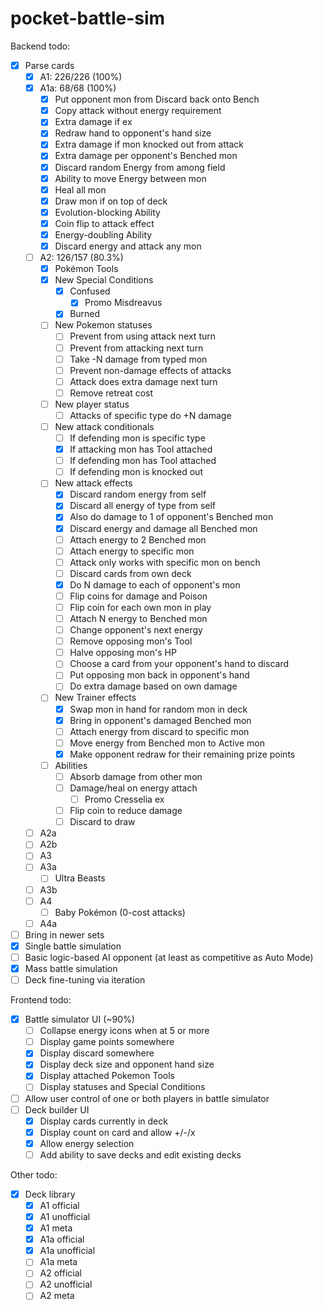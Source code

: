 # pocket-battle-sim

Backend todo:

- [x] Parse cards
  - [x] A1: 226/226 (100%)
  - [x] A1a: 68/68 (100%)
    - [x] Put opponent mon from Discard back onto Bench
    - [x] Copy attack without energy requirement
    - [x] Extra damage if ex
    - [x] Redraw hand to opponent's hand size
    - [x] Extra damage if mon knocked out from attack
    - [x] Extra damage per opponent's Benched mon
    - [x] Discard random Energy from among field
    - [x] Ability to move Energy between mon
    - [x] Heal all mon
    - [x] Draw mon if on top of deck
    - [x] Evolution-blocking Ability
    - [x] Coin flip to attack effect
    - [x] Energy-doubling Ability
    - [x] Discard energy and attack any mon
  - [ ] A2: 126/157 (80.3%)
    - [x] Pokémon Tools
    - [x] New Special Conditions
      - [x] Confused
        - [x] Promo Misdreavus
      - [x] Burned
    - [ ] New Pokemon statuses
      - [ ] Prevent from using attack next turn
      - [ ] Prevent from attacking next turn
      - [ ] Take -N damage from typed mon
      - [ ] Prevent non-damage effects of attacks
      - [ ] Attack does extra damage next turn
      - [ ] Remove retreat cost
    - [ ] New player status
      - [ ] Attacks of specific type do +N damage
    - [ ] New attack conditionals
      - [ ] If defending mon is specific type
      - [x] If attacking mon has Tool attached
      - [ ] If defending mon has Tool attached
      - [ ] If defending mon is knocked out
    - [ ] New attack effects
      - [x] Discard random energy from self
      - [x] Discard all energy of type from self
      - [x] Also do damage to 1 of opponent's Benched mon
      - [x] Discard energy and damage all Benched mon
      - [ ] Attach energy to 2 Benched mon
      - [ ] Attach energy to specific mon
      - [ ] Attack only works with specific mon on bench
      - [ ] Discard cards from own deck
      - [x] Do N damage to each of opponent's mon
      - [ ] Flip coins for damage and Poison
      - [ ] Flip coin for each own mon in play
      - [ ] Attach N energy to Benched mon
      - [ ] Change opponent's next energy
      - [ ] Remove opposing mon's Tool
      - [ ] Halve opposing mon's HP
      - [ ] Choose a card from your opponent's hand to discard
      - [ ] Put opposing mon back in opponent's hand
      - [ ] Do extra damage based on own damage
    - [ ] New Trainer effects
      - [x] Swap mon in hand for random mon in deck
      - [x] Bring in opponent's damaged Benched mon
      - [ ] Attach energy from discard to specific mon
      - [ ] Move energy from Benched mon to Active mon
      - [x] Make opponent redraw for their remaining prize points
    - [ ] Abilities
      - [ ] Absorb damage from other mon
      - [ ] Damage/heal on energy attach
        - [ ] Promo Cresselia ex
      - [ ] Flip coin to reduce damage
      - [ ] Discard to draw
  - [ ] A2a
  - [ ] A2b
  - [ ] A3
  - [ ] A3a
    - [ ] Ultra Beasts
  - [ ] A3b
  - [ ] A4
    - [ ] Baby Pokémon (0-cost attacks)
  - [ ] A4a
- [ ] Bring in newer sets
- [x] Single battle simulation
- [ ] Basic logic-based AI opponent (at least as competitive as Auto Mode)
- [x] Mass battle simulation
- [ ] Deck fine-tuning via iteration

Frontend todo:

- [x] Battle simulator UI (~90%)
  - [ ] Collapse energy icons when at 5 or more
  - [ ] Display game points somewhere
  - [x] Display discard somewhere
  - [x] Display deck size and opponent hand size
  - [x] Display attached Pokemon Tools
  - [ ] Display statuses and Special Conditions
- [ ] Allow user control of one or both players in battle simulator
- [ ] Deck builder UI
  - [x] Display cards currently in deck
  - [x] Display count on card and allow +/-/x
  - [x] Allow energy selection
  - [ ] Add ability to save decks and edit existing decks

Other todo:

- [x] Deck library
  - [x] A1 official
  - [x] A1 unofficial
  - [x] A1 meta
  - [x] A1a official
  - [x] A1a unofficial
  - [ ] A1a meta
  - [ ] A2 official
  - [ ] A2 unofficial
  - [ ] A2 meta

